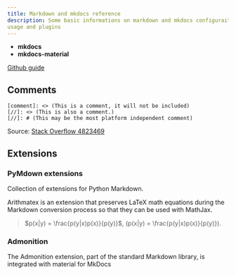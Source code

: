 ```yaml
---
title: Markdown and mkdocs reference 
description: Some basic informations on markdown and mkdocs configuraiton,
usage and plugins 
---
```



- <b>mkdocs</b> <badge-stars repo='mkdocs/mkdocs'></badge-stars> <badge-doc href="https://www.mkdocs.org"></badge-doc>
- <b>mkdocs-material</b> <badge-stars repo='squidfunk/mkdocs-material'></badge-stars> <badge-doc href="https://squidfunk.github.io/mkdocs-material/" logo="github"></badge-doc>


<a href="https://guides.github.com/features/mastering-markdown/" target="_blank">Github guide</a>

## Comments

[comment]: <> (This is a comment, it will not be included)
[//]: <> (This is also a comment.)
[//]: # (This may be the most platform independent comment)
```
[comment]: <> (This is a comment, it will not be included)
[//]: <> (This is also a comment.)
[//]: # (This may be the most platform independent comment)
```

Source: [Stack Overflow 4823469](https://stackoverflow.com/questions/4823468)

## Extensions

### PyMdown extensions <badge-stars repo='facelessuser/pymdown-extensions'></badge-stars> <badge-doc href="https://facelessuser.github.io/pymdown-extensions/" logo="github"></badge-doc>

Collection of extensions for Python Markdown.

Arithmatex is an extension that preserves LaTeX math equations during the
Markdown conversion process so that they can be used with MathJax.

> $p(x|y) = \frac{p(y|x)p(x)}{p(y)}$, \(p(x|y) = \frac{p(y|x)p(x)}{p(y)}\).

### Admonition

The Admonition extension, part of the standard Markdown library, is integrated with material for MkDocs

###
